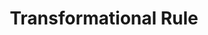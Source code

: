 ---
word: "true"

types: "word"

title: "Transformational Rule"

categories: ['']

tags: ['Transformational', 'Rule']

arabic: 'قواعد التحويل'

arexps: []

enwords: ['Transformational Rule']

enexps: []

arlexicons: 'ق'

enlexicons: 'T'

authors: ['Ruqayya Roshdy']

translators: ['']

citations: 'مقدمة في حوسبة اللغة العربية'

sources: 'مركز الملك عبدالله بن عبدالعزيز الدولي لخدمة اللغة العربية'

slug: ""
---